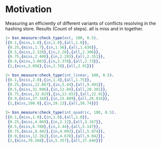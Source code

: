 Motivation
==========

Measuring an efficiently of different variants of conflicts resolving in the hashing store.
Results (Count of steps).
all is miss and in together.

```erlang
1> bsn_measure:check_type(ext, 100, 0.5).   
[{0.1,{miss,1.0},{in,1.0},{all,1.0}},
 {0.25,{miss,1.7},{in,1.56},{all,1.636}},
 {0.5,{miss,2.328},{in,2.28},{all,2.306}},
 {0.75,{miss,2.408},{in,2.293},{all,2.351}},
 {0.9,{miss,3.063},{in,2.378},{all,2.73}},
 {1,{miss,3.056},{in,2.78},{all,2.91}}]

2> bsn_measure:check_type(int_linear, 100, 0.5).
[{0.1,{miss,2.0},{in,1.4},{all,1.75}},
 {0.25,{miss,12.867},{in,5.44},{all,9.491}},
 {0.5,{miss,31.606},{in,12.84},{all,20.301}},
 {0.75,{miss,32.829},{in,13.653},{all,22.91}},
 {0.9,{miss,37.168},{in,15.889},{all,26.816}},
 {1,{miss,100.0},{in,19.13},{all,58.74}}]

3> bsn_measure:check_type(int_quadric, 100, 0.5).
[{0.1,{miss,1.0},{in,1.0},{all,1.0}},
 {0.25,{miss,4.069},{in,2.12},{all,3.167}},
 {0.5,{miss,6.788},{in,3.44},{all,5.147}},
 {0.75,{miss,8.442},{in,4.093},{all,5.874}},
 {0.9,{miss,12.262},{in,4.678},{all,9.042}},
 {1,{miss,70.268},{in,5.357},{all,37.646}}]
```


